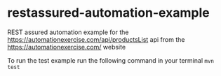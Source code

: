 # restassured-automation-example

REST assured automation example for the https://automationexercise.com/api/productsList api from the https://automationexercise.com/ website

To run the test example run the following command in your terminal `mvn test`
